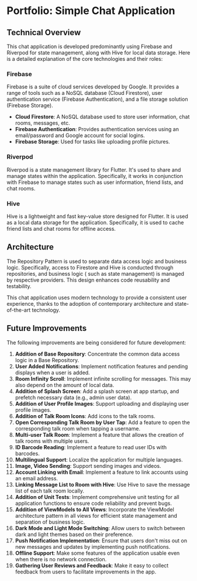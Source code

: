 # Portfolio: Simple Chat Application

## Technical Overview

This chat application is developed predominantly using Firebase and Riverpod for state management, along with Hive for
local data storage. Here is a detailed explanation of the core technologies and their roles:

### Firebase

Firebase is a suite of cloud services developed by Google. It provides a range of tools such as a NoSQL database (Cloud
Firestore), user authentication service (Firebase Authentication), and a file storage solution (Firebase Storage).

- **Cloud Firestore**: A NoSQL database used to store user information, chat rooms, messages, etc.
- **Firebase Authentication**: Provides authentication services using an email/password and Google account for social
  logins.
- **Firebase Storage**: Used for tasks like uploading profile pictures.

### Riverpod

Riverpod is a state management library for Flutter. It's used to share and manage states within the application.
Specifically, it works in conjunction with Firebase to manage states such as user information, friend lists, and chat
rooms.

### Hive

Hive is a lightweight and fast key-value store designed for Flutter. It is used as a local data storage for the
application. Specifically, it is used to cache friend lists and chat rooms for offline access.

## Architecture

The Repository Pattern is used to separate data access logic
and business logic. Specifically, access to Firestore and Hive is conducted through repositories, and business logic (
such as state management) is managed by respective providers. This design enhances code reusability and testability.

This chat application uses modern technology to provide a consistent user experience, thanks to the adoption of
contemporary architecture and state-of-the-art technology.

## Future Improvements
The following improvements are being considered for future development:

1. **Addition of Base Repository**: Concentrate the common data access logic in a Base Repository.
2. **User Added Notifications**: Implement notification features and pending displays when a user is added.
3. **Room Infinity Scroll**: Implement infinite scrolling for messages. This may also depend on the amount of local data.
4. **Addition of Splash Screen**: Add a splash screen at app startup, and prefetch necessary data (e.g., admin user data).
5. **Addition of User Profile Images**: Support uploading and displaying user profile images.
6. **Addition of Talk Room Icons**: Add icons to the talk rooms.
7. **Open Corresponding Talk Room by User Tap**: Add a feature to open the corresponding talk room when tapping a username.
8. **Multi-user Talk Room**: Implement a feature that allows the creation of talk rooms with multiple users.
9. **ID Barcode Reading**: Implement a feature to read user IDs with barcodes.
10. **Multilingual Support**: Localize the application for multiple languages.
11. **Image, Video Sending**: Support sending images and videos.
12. **Account Linking with Email**: Implement a feature to link accounts using an email address.
13. **Linking Message List to Room with Hive**: Use Hive to save the message list of each talk room locally.
14. **Addition of Unit Tests**: Implement comprehensive unit testing for all application functions to ensure code reliability and prevent bugs.
15. **Addition of ViewModels to All Views**: Incorporate the ViewModel architecture pattern in all views for efficient state management and separation of business logic.
16. **Dark Mode and Light Mode Switching**: Allow users to switch between dark and light themes based on their preference.
17. **Push Notification Implementation**: Ensure that users don't miss out on new messages and updates by implementing push notifications.
18. **Offline Support**: Make some features of the application usable even when there is no network connection.
19. **Gathering User Reviews and Feedback**: Make it easy to collect feedback from users to facilitate improvements in the app.
